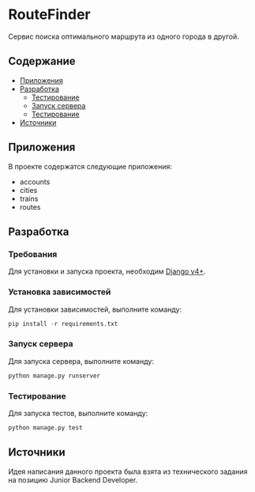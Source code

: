 # RouteFinder
Сервис поиска оптимального маршрута из одного города в другой.

## Содержание
- [Приложения](#приложения)
- [Разработка](#разработка)
  - [Тестирование](#тестирование)
  - [Запуск сервера](#запуск)
  - [Тестирование](#тестирование)
- [Источники](#источники)

## <a name="приложения">Приложения</a>
В проекте содержатся следующие приложения:
- accounts
- cities
- trains
- routes

## <a name="разработка">Разработка</a> 

### <a name="требования">Требования</a> 
Для установки и запуска проекта, необходим [Django v4+](https://www.djangoproject.com/download/).

### <a name="зависимости">Установка зависимостей</a> 
Для установки зависимостей, выполните команду:
```python
pip install -r requirements.txt
```

### <a name="запуск">Запуск сервера</a> 
Для запуска сервера, выполните команду:
```python
python manage.py runserver
```

### <a name="тестирование">Тестирование</a> 
Для запуска тестов, выполните команду:
```python
python manage.py test
```

## <a name="источники">Источники</a> 
Идея написания данного проекта была взята из технического задания на позицию Junior Backend Developer.

